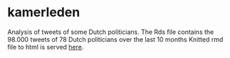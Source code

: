 # kamerleden
Analysis of tweets of some Dutch politicians. The Rds file contains the 98.000 tweets of 78 Dutch politicians over the last 10 months Knitted rmd file to html is served [here](https://longhowlam.github.io/KamerledenTopics.html).
